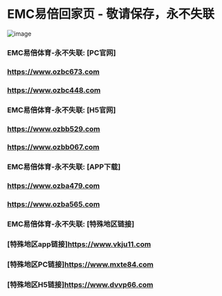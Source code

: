 # EMC易倍回家页 - 敬请保存，永不失联
![image](https://github.com/emc00123/emc00123/assets/161131716/7c9a2641-80ea-4bcf-9aa9-06c69f78449d)


### EMC易倍体育-永不失联:  [PC官网]
### <https://www.ozbc673.com>
### <https://www.ozbc448.com>
### EMC易倍体育-永不失联:  [H5官网]
### <https://www.ozbb529.com>
### <https://www.ozbb067.com>
### EMC易倍体育-永不失联:  [APP下载]
### <https://www.ozba479.com>
### <https://www.ozba565.com>
### EMC易倍体育-永不失联:  [特殊地区链接]
### [特殊地区app链接]<https://www.vkju11.com>
### [特殊地区PC链接]<https://www.mxte84.com>
### [特殊地区H5链接]<https://www.dvvp66.com>
<!--
**emc10008/emc10008** is a ✨ _special_ ✨ repository because its `README.md` (this file) appears on your GitHub profile.

Here are some ideas to get you started:

- 🔭 I’m currently working on ...
- 🌱 I’m currently learning ...
- 👯 I’m looking to collaborate on ...
- 🤔 I’m looking for help with ...
- 💬 Ask me about ...
- 📫 How to reach me: ...
- 😄 Pronouns: ...
- ⚡ Fun fact: ...
-->
